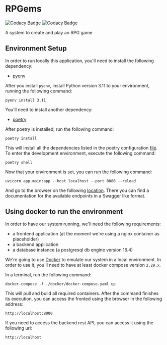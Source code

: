 # RPGems

[![Codacy Badge](https://app.codacy.com/project/badge/Grade/ced39e83468e4b37bacbcd45fc66a630)](https://app.codacy.com/gh/rpgems/rpgems-backend/dashboard?utm_source=gh&utm_medium=referral&utm_content=&utm_campaign=Badge_grade)
[![Codacy Badge](https://app.codacy.com/project/badge/Coverage/ced39e83468e4b37bacbcd45fc66a630)](https://app.codacy.com/gh/rpgems/rpgems-backend/dashboard?utm_source=gh&utm_medium=referral&utm_content=&utm_campaign=Badge_coverage)

A system to create and play an RPG game

## Environment Setup

In order to run locally this application, you'll need to install the following dependency:

 - [pyenv](https://github.com/pyenv/pyenv?tab=readme-ov-file#installation)

After you install `pyenv`, install Python version 3.11 to your environment, running the following command:

`pyenv install 3.11`

You'll need to install another dependency:

 - [poetry](https://python-poetry.org/docs/#installing-with-the-official-installer)

After poetry is installed, run the following command:

`poetry install`

This will install all the dependencies listed in the poetry configuration [file](pyproject.toml).
To enter the development environment, execute the following command:

`poetry shell`

Now that your environment is set, you can run the following command:

`uvicorn app.main:app --host localhost --port 8080 --reload`

And go to the browser on the following [location](http://localhost:8080/docs).
There you can find a documentation for the available endpoints in a Swagger like format.

## Using docker to run the environment

In order to have our system running, we'll need the following requirements:

- a frontend application (at the moment we're using a nginx container as placeholder)
- a backend application
- a database instance (a postgresql db engine version 16.4)

We're going to use [Docker](https://www.docker.com/) to emulate our system in a local environment.
In order to use it, you'll need to have at least docker compose version `2.29.x`.

In a terminal, run the following command:

`docker-compose -f ./docker/docker-compose.yaml up`

This will pull and build all required containers.
After the command finishes its execution, you can access the fronted using the browser in the following address:

`http://localhost:8000`

If you need to access the backend rest API, you can access it using the following url:

`http://localhost`
